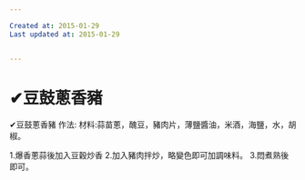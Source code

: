 ```yaml
---

Created at: 2015-01-29
Last updated at: 2015-01-29


---
```


# ✔豆鼓蔥香豬


✔豆鼓蔥香豬 作法:
材料:蒜苗蔥，醜豆，豬肉片，薄鹽醬油，米酒，海鹽，水，胡椒。

1.爆香蔥蒜後加入豆穀炒香
2.加入豬肉拌炒，略變色即可加調味料。
3.悶煮熟後即可。

